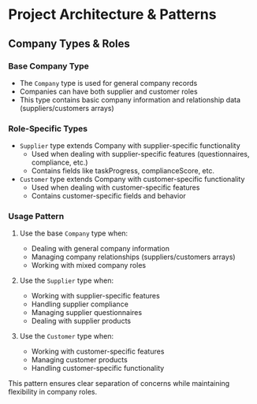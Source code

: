 # Project Architecture & Patterns

## Company Types & Roles

### Base Company Type
- The `Company` type is used for general company records
- Companies can have both supplier and customer roles
- This type contains basic company information and relationship data (suppliers/customers arrays)

### Role-Specific Types
- `Supplier` type extends Company with supplier-specific functionality
  - Used when dealing with supplier-specific features (questionnaires, compliance, etc.)
  - Contains fields like taskProgress, complianceScore, etc.
- `Customer` type extends Company with customer-specific functionality
  - Used when dealing with customer-specific features
  - Contains customer-specific fields and behavior

### Usage Pattern
1. Use the base `Company` type when:
   - Dealing with general company information
   - Managing company relationships (suppliers/customers arrays)
   - Working with mixed company roles

2. Use the `Supplier` type when:
   - Working with supplier-specific features
   - Handling supplier compliance
   - Managing supplier questionnaires
   - Dealing with supplier products

3. Use the `Customer` type when:
   - Working with customer-specific features
   - Managing customer products
   - Handling customer-specific functionality

This pattern ensures clear separation of concerns while maintaining flexibility in company roles.
